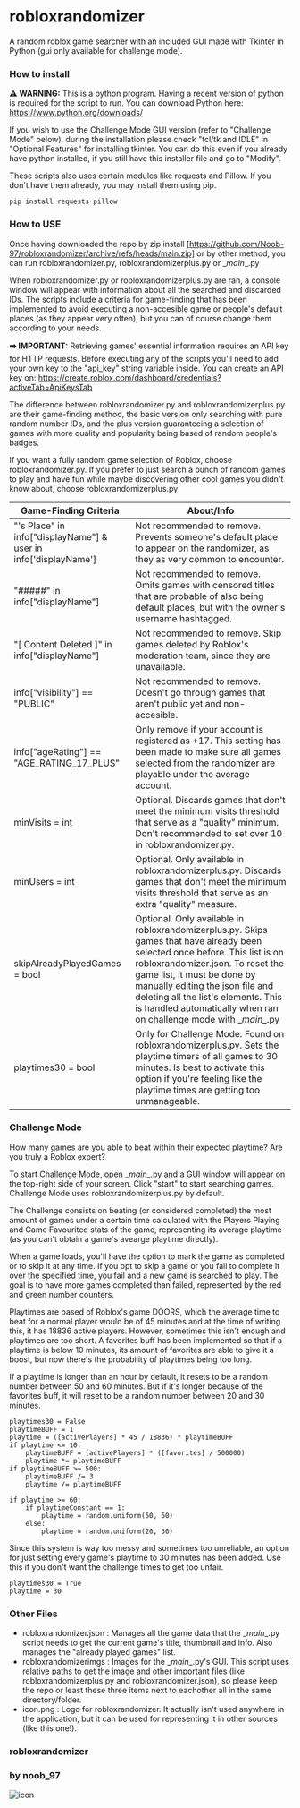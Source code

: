 # robloxrandomizer
A random roblox game searcher with an included GUI made with Tkinter in Python (gui only available for challenge mode).

### How to install
**⚠️ WARNING:** This is a python program. Having a recent version of python is required for the script to run. You can download Python here: https://www.python.org/downloads/

If you wish to use the Challenge Mode GUI version (refer to "Challenge Mode" below), during the installation please check "tcl/tk and IDLE" in "Optional Features" for installing tkinter. You can do this even if you already have python installed, if you still have this installer file and go to "Modify".

These scripts also uses certain modules like requests and Pillow. If you don't have them already, you may install them using pip.
```
pip install requests pillow
```
### How to USE
Once having downloaded the repo by zip install [https://github.com/Noob-97/robloxrandomizer/archive/refs/heads/main.zip] or by other method, you can run robloxrandomizer.py, robloxrandomizerplus.py or \__main__\.py

When robloxrandomizer.py or robloxrandomizerplus.py are ran, a console window will appear with information about all the searched and discarded IDs. The scripts include a criteria for game-finding that has been implemented to avoid executing a non-accesible game or people's default places (as they appear very often), but you can of course change them according to your needs.

**➡️ IMPORTANT:** Retrieving games' essential information requires an API key for HTTP requests. Before executing any of the scripts you'll need to add your own key to the "api_key" string variable inside. You can create an API key on: https://create.roblox.com/dashboard/credentials?activeTab=ApiKeysTab

The difference between robloxrandomizer.py and robloxrandomizerplus.py are their game-finding method, the basic version only searching with pure random number IDs, and the plus version guaranteeing a selection of games with more quality and popularity being based of random people's badges.

If you want a fully random game selection of Roblox, choose robloxrandomizer.py.
If you prefer to just search a bunch of random games to play and have fun while maybe discovering other cool games you didn't know about, choose robloxrandomizerplus.py

| Game-Finding Criteria                 | About/Info                                                                                                                    |
| ------------------------------------- | ----------------------------------------------------------------------------------------------------------------------------- |
| "'s Place" in info["displayName"] & user in info['displayName']    | Not recommended to remove. Prevents someone's default place to appear on the randomizer, as they as very common to encounter. |
| "#####" in info["displayName"]                  | Not recommended to remove. Omits games with censored titles that are probable of also being default places, but with the owner's username hashtagged.
| "[ Content Deleted ]" in info["displayName"]    | Not recommended to remove. Skip games deleted by Roblox's moderation team, since they are unavailable.                        |
| info["visibility"] == "PUBLIC"        | Not recommended to remove. Doesn't go through games that aren't public yet and non-accesible.                                 |
| info["ageRating"] == "AGE_RATING_17_PLUS"     | Only remove if your account is registered as +17. This setting has been made to make sure all games selected from the randomizer are playable under the average account. |
| minVisits = int                       | Optional. Discards games that don't meet the minimum visits threshold that serve as a "quality" minimum. Don't recommended to set over 10 in robloxrandomizer.py. |
| minUsers = int                       | Optional. Only available in robloxrandomizerplus.py. Discards games that don't meet the minimum visits threshold that serve as an extra "quality" measure. |
| skipAlreadyPlayedGames = bool       | Optional. Only available in robloxrandomizerplus.py. Skips games that have already been selected once before. This list is on robloxrandomizer.json. To reset the game list, it must be done by manually editing the json file and deleting all the list's elements. This is handled automatically when ran on challenge mode with \__main__\.py |
| playtimes30 = bool       | Only for Challenge Mode. Found on robloxrandomizerplus.py. Sets the playtime timers of all games to 30 minutes. Is best to activate this option if you're feeling like the playtime times are getting too unmanageable. |

### Challenge Mode
How many games are you able to beat within their expected playtime? Are you truly a Roblox expert?

To start Challenge Mode, open \__main__\.py and a GUI window will appear on the top-right side of your screen. Click "start" to start searching games. Challenge Mode uses robloxrandomizerplus.py by default.

The Challenge consists on beating (or considered completed) the most amount of games under a certain time calculated with the Players Playing and Game Favourited stats of the game, representing its average playtime (as you can't obtain a game's avearge playtime directly). 

When a game loads, you'll have the option to mark the game as completed or to skip it at any time. If you opt to skip a game or you fail to complete it over the specified time, you fail and a new game is searched to play. The goal is to have more games completed than failed, represented by the red and green number counters.

Playtimes are based of Roblox's game DOORS, which the average time to beat for a normal player would be of 45 minutes and at the time of writing this, it has 18836 active players. However, sometimes this isn't enough and playtimes are too short. A favorites buff has been implemented so that if a playtime is below 10 minutes, its amount of favorites are able to give it a boost, but now there's the probability of playtimes being too long.

If a playtime is longer than an hour by default, it resets to be a random number between 50 and 60 minutes.
But if it's longer because of the favorites buff, it will reset to be a random number between 20 and 30 minutes.

```
playtimes30 = False
playtimeBUFF = 1
playtime = ([activePlayers] * 45 / 18836) * playtimeBUFF
if playtime <= 10:
    playtimeBUFF = [activePlayers] * ([favorites] / 500000)
    playtime *= playtimeBUFF
if playtimeBUFF >= 500:
    playtimeBUFF /= 3
    playtime /= playtimeBUFF

if playtime >= 60:
    if playtimeConstant == 1:
        playtime = random.uniform(50, 60)
    else:
        playtime = random.uniform(20, 30)
```

Since this system is way too messy and sometimes too unreliable, an option for just setting every game's playtime to 30 minutes has been added. Use this if you don't want the challenge times to get too unfair.
```
playtimes30 = True
playtime = 30
```

### Other Files
- robloxrandomizer.json : Manages all the game data that the \__main__\.py script needs to get the current game's title, thumbnail and info. Also manages the "already played games" list.
- robloxrandomizerimgs : Images for the \__main__\.py's GUI. This script uses relative paths to get the image and other important files (like robloxrandomizerplus.py and robloxrandomizer.json), so please keep the repo or least these three items next to eachother all in the same directory/folder.
- icon.png : Logo for robloxrandomizer. It actually isn't used anywhere in the application, but it can be used for representing it in other sources (like this one!).

### robloxrandomizer
### by noob_97
![icon](https://github.com/user-attachments/assets/b4c0fdce-f31b-446d-a3d9-b4a81f135b80)

